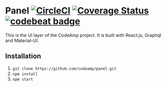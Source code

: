 # Panel [![CircleCI](https://circleci.com/gh/codeamp/panel.svg?style=svg)](https://circleci.com/gh/codeamp/panel) [![Coverage Status](https://coveralls.io/repos/github/codeamp/panel/badge.svg?branch=master)](https://coveralls.io/github/codeamp/panel?branch=master) [![codebeat badge](https://codebeat.co/badges/b977a7e7-1e94-43e1-9e58-463cff99add3)](https://codebeat.co/projects/github-com-codeamp-panel-master)

This is the UI layer of the CodeAmp project. It is built with React.js, Graphql and Material-UI.

## Installation

1. `git clone https://github.com/codeamp/panel.git`
2. `npm install`
3. `npm start`


